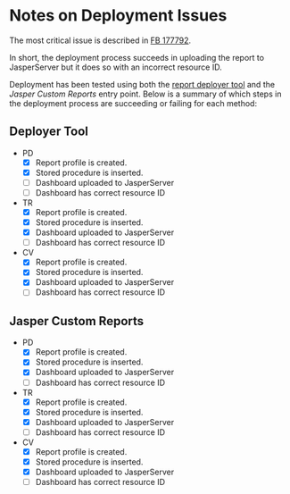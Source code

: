 # Notes on Deployment Issues

The most critical issue is described in [FB 177792](https://teams360.fogbugz.com/f/cases/177792/Dashboard-deployment-process-capitalizes-the-words-in-the-report-name-on-JasperServer).

In short, the deployment process succeeds in uploading the report to JasperServer but it does so with an incorrect resource ID.

Deployment has been tested using both the [report deployer tool](https://update.teams360.net/operations/report.html) and the _Jasper Custom Reports_ entry point. Below is a summary of which steps in the deployment process are succeeding or failing for each method:

## Deployer Tool

* PD
	- [x] Report profile is created.
  - [x] Stored procedure is inserted.
  - [ ] Dashboard uploaded to JasperServer
  - [ ] Dashboard has correct resource ID
  
* TR
  - [x] Report profile is created.
  - [x] Stored procedure is inserted.
  - [x] Dashboard uploaded to JasperServer
  - [ ] Dashboard has correct resource ID
  
* CV
  - [x] Report profile is created.
  - [x] Stored procedure is inserted.
  - [x] Dashboard uploaded to JasperServer
  - [ ] Dashboard has correct resource ID
  
## Jasper Custom Reports

* PD
  - [x] Report profile is created.
  - [x] Stored procedure is inserted.
  - [x] Dashboard uploaded to JasperServer
  - [ ] Dashboard has correct resource ID
  
* TR
  - [x] Report profile is created.
  - [x] Stored procedure is inserted.
  - [x] Dashboard uploaded to JasperServer
  - [ ] Dashboard has correct resource ID

* CV
  - [x] Report profile is created.
  - [x] Stored procedure is inserted.
  - [x] Dashboard uploaded to JasperServer
  - [ ] Dashboard has correct resource ID
